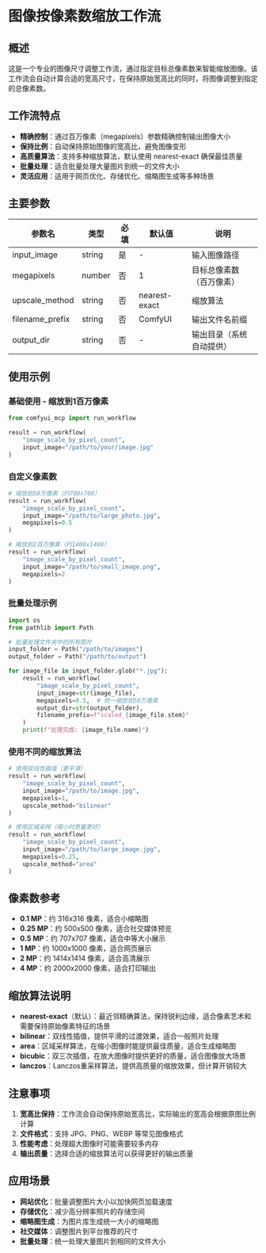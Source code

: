 # 图像按像素数缩放工作流

## 概述

这是一个专业的图像尺寸调整工作流，通过指定目标总像素数来智能缩放图像。该工作流会自动计算合适的宽高尺寸，在保持原始宽高比的同时，将图像调整到指定的总像素数。

## 工作流特点

- **精确控制**：通过百万像素（megapixels）参数精确控制输出图像大小
- **保持比例**：自动保持原始图像的宽高比，避免图像变形
- **高质量算法**：支持多种缩放算法，默认使用 nearest-exact 确保最佳质量
- **批量处理**：适合批量处理大量图片到统一的文件大小
- **灵活应用**：适用于网页优化、存储优化、缩略图生成等多种场景

## 主要参数

| 参数名 | 类型 | 必填 | 默认值 | 说明 |
|--------|------|------|--------|------|
| input_image | string | 是 | - | 输入图像路径 |
| megapixels | number | 否 | 1 | 目标总像素数（百万像素） |
| upscale_method | string | 否 | nearest-exact | 缩放算法 |
| filename_prefix | string | 否 | ComfyUI | 输出文件名前缀 |
| output_dir | string | 否 | - | 输出目录（系统自动提供） |

## 使用示例

### 基础使用 - 缩放到1百万像素

```python
from comfyui_mcp import run_workflow

result = run_workflow(
    "image_scale_by_pixel_count",
    input_image="/path/to/your/image.jpg"
)
```

### 自定义像素数

```python
# 缩放到50万像素（约700x700）
result = run_workflow(
    "image_scale_by_pixel_count",
    input_image="/path/to/large_photo.jpg",
    megapixels=0.5
)

# 缩放到2百万像素（约1400x1400）
result = run_workflow(
    "image_scale_by_pixel_count",
    input_image="/path/to/small_image.png",
    megapixels=2
)
```

### 批量处理示例

```python
import os
from pathlib import Path

# 批量处理文件夹中的所有图片
input_folder = Path("/path/to/images")
output_folder = Path("/path/to/output")

for image_file in input_folder.glob("*.jpg"):
    result = run_workflow(
        "image_scale_by_pixel_count",
        input_image=str(image_file),
        megapixels=0.5,  # 统一缩放到50万像素
        output_dir=str(output_folder),
        filename_prefix=f"scaled_{image_file.stem}"
    )
    print(f"处理完成: {image_file.name}")
```

### 使用不同的缩放算法

```python
# 使用双线性插值（更平滑）
result = run_workflow(
    "image_scale_by_pixel_count",
    input_image="/path/to/image.jpg",
    megapixels=1,
    upscale_method="bilinear"
)

# 使用区域采样（缩小时质量更好）
result = run_workflow(
    "image_scale_by_pixel_count",
    input_image="/path/to/large_image.jpg",
    megapixels=0.25,
    upscale_method="area"
)
```

## 像素数参考

- **0.1 MP**：约 316x316 像素，适合小缩略图
- **0.25 MP**：约 500x500 像素，适合社交媒体预览
- **0.5 MP**：约 707x707 像素，适合中等大小展示
- **1 MP**：约 1000x1000 像素，适合网页展示
- **2 MP**：约 1414x1414 像素，适合高清展示
- **4 MP**：约 2000x2000 像素，适合打印输出

## 缩放算法说明

- **nearest-exact**（默认）：最近邻精确算法，保持锐利边缘，适合像素艺术和需要保持原始像素特征的场景
- **bilinear**：双线性插值，提供平滑的过渡效果，适合一般照片处理
- **area**：区域采样算法，在缩小图像时能提供最佳质量，适合生成缩略图
- **bicubic**：双三次插值，在放大图像时提供更好的质量，适合图像放大场景
- **lanczos**：Lanczos重采样算法，提供高质量的缩放效果，但计算开销较大

## 注意事项

1. **宽高比保持**：工作流会自动保持原始宽高比，实际输出的宽高会根据原图比例计算
2. **文件格式**：支持 JPG、PNG、WEBP 等常见图像格式
3. **性能考虑**：处理超大图像时可能需要较多内存
4. **输出质量**：选择合适的缩放算法可以获得更好的输出质量

## 应用场景

- **网站优化**：批量调整图片大小以加快网页加载速度
- **存储优化**：减少高分辨率照片的存储空间
- **缩略图生成**：为图片库生成统一大小的缩略图
- **社交媒体**：调整图片到平台推荐的尺寸
- **批量处理**：统一处理大量图片到相同的文件大小